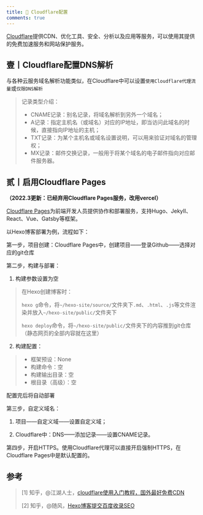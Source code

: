 ```yaml
---
title: 🦚 Cloudflare配置
comments: true
---
```


[Cloudflare](https://www.cloudflare.com)提供CDN、优化工具、安全、分析以及应用等服务，可以使用其提供的免费加速服务和网站保护服务。

## 壹丨Cloudflare配置DNS解析

与各种云服务域名解析功能类似，在Cloudflare中可以设置`使用Cloudflare代理流量`或`仅限DNS解析`

> 记录类型介绍：
>
> * CNAME记录：别名记录，将域名解析到另外一个域名；
> * A记录：指定主机名（或域名）对应的IP地址，即当访问此域名的时候，直接指向IP地址的主机；
> * TXT记录：为某个主机名或域名设置说明，可以用来验证对域名的管理权；
> * MX记录：邮件交换记录，一般用于将某个域名的电子邮件指向对应邮件服务器。

## 贰丨启用Cloudflare Pages

__（2022.3更新：已经弃用Cloudflare Pages服务，改用vercel）__

[Cloudflare Pages](https://pages.cloudflare.com)为前端开发人员提供协作和部署服务，支持Hugo、JekyII、React、Vue、Gatsby等框架。

以Hexo博客部署为例，流程如下：

第一步，项目创建：Cloudflare Pages中，创建项目——登录Github——选择对应的git仓库

第二步，构建与部署：

1. 构建参数设置为空

> 在Hexo创建博客时：
>
> `hexo g`命令，将`~/hexo-site/source/`文件夹下`.md`、`.html`、`.js`等文件渲染并放入`~/hexo-site/public/`文件夹下
>
> `hexo deploy`命令，将`~/hexo-site/public/`文件夹下的内容推到git仓库（静态网页的全部内容就在这里）

2. 构建配置：

> * 框架预设：None
> * 构建命令：空
> * 构建输出目录：空
> * 根目录（高级）：空

配置完后将自动部署

第三步，自定义域名：

1. 项目——自定义域——设置自定义域；

2. Cloudflare中：DNS——添加记录——设置CNAME记录。

第四步，开启HTTPS。使用Cloudflare代理可以直接开启强制HTTPS，在Cloudflare Pages中是默认配置的。

## 参考

> [1] 知乎，@江湖人士，[cloudflare使用入门教程，国外最好免费CDN](https://zhuanlan.zhihu.com/p/82909515)
>
> [2] 知乎，@随风，[Hexo博客提交百度收录SEO](https://zhuanlan.zhihu.com/p/128033054)